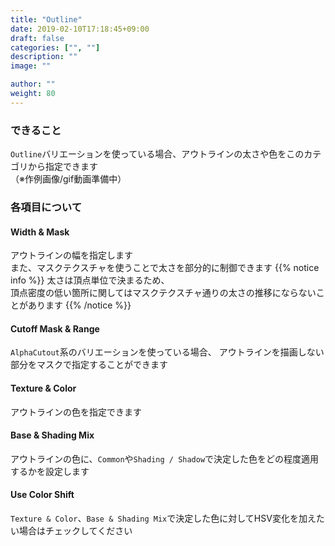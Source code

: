 ```yaml
---
title: "Outline"
date: 2019-02-10T17:18:45+09:00
draft: false
categories: ["", ""]
description: ""
image: ""

author: ""
weight: 80
---
```

### できること
`Outline`バリエーションを使っている場合、アウトラインの太さや色をこのカテゴリから指定できます  
（※作例画像/gif動画準備中）
<!-- {{< figure src="/images/cat_common1.gif" >}} -->
### 各項目について
#### Width & Mask
アウトラインの幅を指定します  
また、マスクテクスチャを使うことで太さを部分的に制御できます
{{% notice info %}}
太さは頂点単位で決まるため、  
頂点密度の低い箇所に関してはマスクテクスチャ通りの太さの推移にならないことがあります
{{% /notice %}}
#### Cutoff Mask & Range
`AlphaCutout`系のバリエーションを使っている場合、
アウトラインを描画しない部分をマスクで指定することができます
#### Texture & Color
アウトラインの色を指定できます
#### Base & Shading Mix
アウトラインの色に、`Common`や`Shading / Shadow`で決定した色をどの程度適用するかを設定します
#### Use Color Shift
`Texture & Color`、`Base & Shading Mix`で決定した色に対してHSV変化を加えたい場合はチェックしてください